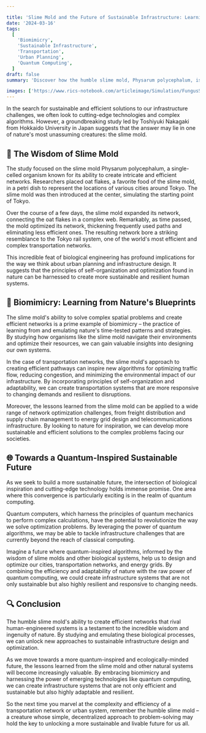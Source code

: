 ```yaml
---

title: 'Slime Mold and the Future of Sustainable Infrastructure: Learning from Natures Efficiency'
date: '2024-03-16'
tags:
  [
    'Biomimicry',
    'Sustainable Infrastructure',
    'Transportation',
    'Urban Planning',
    'Quantum Computing',
  ]
draft: false
summary: 'Discover how the humble slime mold, Physarum polycephalum, is revolutionizing the way we think about sustainable infrastructure and transportation networks. By studying the molds ability to create efficient pathways, researchers are gaining invaluable insights into optimizing our urban systems and paving the way for a more sustainable, quantum-inspired future.'

images: ['https://www.rics-notebook.com/articleimage/Simulation/FungusSimulation.webp']
---
```


In the search for sustainable and efficient solutions to our infrastructure challenges, we often look to cutting-edge technologies and complex algorithms. However, a groundbreaking study led by Toshiyuki Nakagaki from Hokkaido University in Japan suggests that the answer may lie in one of nature's most unassuming creatures: the slime mold.

## 🍄 The Wisdom of Slime Mold

The study focused on the slime mold Physarum polycephalum, a single-celled organism known for its ability to create intricate and efficient networks. Researchers placed oat flakes, a favorite food of the slime mold, in a petri dish to represent the locations of various cities around Tokyo. The slime mold was then introduced at the center, simulating the starting point of Tokyo.

Over the course of a few days, the slime mold expanded its network, connecting the oat flakes in a complex web. Remarkably, as time passed, the mold optimized its network, thickening frequently used paths and eliminating less efficient ones. The resulting network bore a striking resemblance to the Tokyo rail system, one of the world's most efficient and complex transportation networks.

This incredible feat of biological engineering has profound implications for the way we think about urban planning and infrastructure design. It suggests that the principles of self-organization and optimization found in nature can be harnessed to create more sustainable and resilient human systems.

## 🌿 Biomimicry: Learning from Nature's Blueprints

The slime mold's ability to solve complex spatial problems and create efficient networks is a prime example of biomimicry – the practice of learning from and emulating nature's time-tested patterns and strategies. By studying how organisms like the slime mold navigate their environments and optimize their resources, we can gain valuable insights into designing our own systems.

In the case of transportation networks, the slime mold's approach to creating efficient pathways can inspire new algorithms for optimizing traffic flow, reducing congestion, and minimizing the environmental impact of our infrastructure. By incorporating principles of self-organization and adaptability, we can create transportation systems that are more responsive to changing demands and resilient to disruptions.

Moreover, the lessons learned from the slime mold can be applied to a wide range of network optimization challenges, from freight distribution and supply chain management to energy grid design and telecommunications infrastructure. By looking to nature for inspiration, we can develop more sustainable and efficient solutions to the complex problems facing our societies.

## 🌐 Towards a Quantum-Inspired Sustainable Future

As we seek to build a more sustainable future, the intersection of biological inspiration and cutting-edge technology holds immense promise. One area where this convergence is particularly exciting is in the realm of quantum computing.

Quantum computers, which harness the principles of quantum mechanics to perform complex calculations, have the potential to revolutionize the way we solve optimization problems. By leveraging the power of quantum algorithms, we may be able to tackle infrastructure challenges that are currently beyond the reach of classical computing.

Imagine a future where quantum-inspired algorithms, informed by the wisdom of slime molds and other biological systems, help us to design and optimize our cities, transportation networks, and energy grids. By combining the efficiency and adaptability of nature with the raw power of quantum computing, we could create infrastructure systems that are not only sustainable but also highly resilient and responsive to changing needs.

## 🔍 Conclusion

The humble slime mold's ability to create efficient networks that rival human-engineered systems is a testament to the incredible wisdom and ingenuity of nature. By studying and emulating these biological processes, we can unlock new approaches to sustainable infrastructure design and optimization.

As we move towards a more quantum-inspired and ecologically-minded future, the lessons learned from the slime mold and other natural systems will become increasingly valuable. By embracing biomimicry and harnessing the power of emerging technologies like quantum computing, we can create infrastructure systems that are not only efficient and sustainable but also highly adaptable and resilient.

So the next time you marvel at the complexity and efficiency of a transportation network or urban system, remember the humble slime mold – a creature whose simple, decentralized approach to problem-solving may hold the key to unlocking a more sustainable and livable future for us all.
